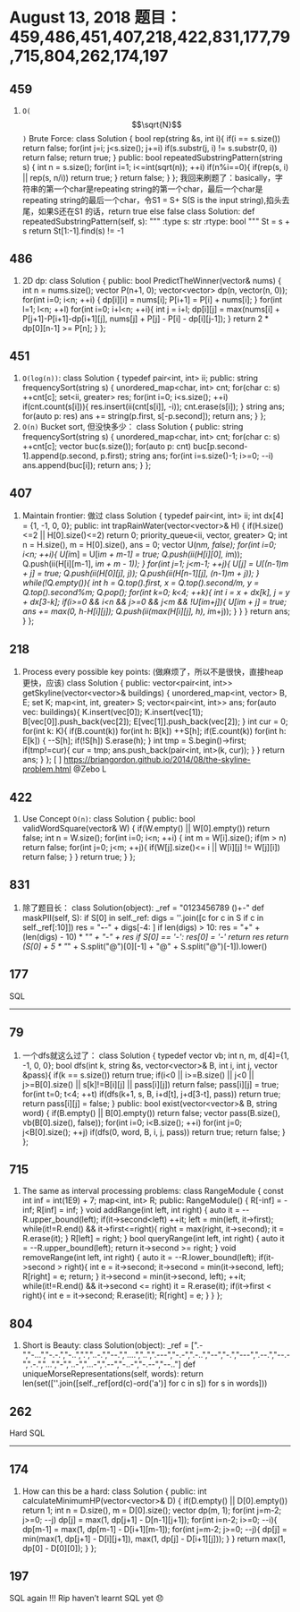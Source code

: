 # August 13, 2018 题目： 459,486,451,407,218,422,831,177,79,715,804,262,174,197

## **459**
1. `O(`$$\sqrt{N}$$`)` Brute Force:
    class Solution {
        bool rep(string &s, int i){
            if(i == s.size()) return false;
            for(int j=i; j<s.size(); j+=i) if(s.substr(j, i) != s.substr(0, i)) return false;
            return true;
        }
    public:
        bool repeatedSubstringPattern(string s) {
            int n = s.size();
            for(int i=1; i<=int(sqrt(n)); ++i) if(n%i==0){
                if(rep(s, i) || rep(s, n/i)) return true;
            }
            return false;
        }
    };
  我回来刷题了：basically，字符串的第一个char是repeating string的第一个char，最后一个char是repeating string的最后一个char，令S1 = S+ S(S is the input string),掐头去尾，如果S还在S1 的话，return true else false
    class Solution:
        def repeatedSubstringPattern(self, s):
            """
            :type s: str
            :rtype: bool
            """
            St = s + s
            return St[1:-1].find(s) != -1
## **486**
1. 2D dp:
    class Solution {
    public:
        bool PredictTheWinner(vector<int>& nums) {
            int n = nums.size();
            vector<int> P(n+1, 0);
            vector<vector<int>> dp(n, vector<int>(n, 0));
            for(int i=0; i<n; ++i) {
                dp[i][i] = nums[i];
                P[i+1] = P[i] + nums[i];
            }
            for(int l=1; l<n; ++l) for(int i=0; i+l<n; ++i){
                int j = i+l;
                dp[i][j] = max(nums[i] + P[j+1]-P[i+1]-dp[i+1][j], nums[j] + P[j] - P[i] - dp[i][j-1]);
            }
            return 2 * dp[0][n-1] >= P[n];
        }
    };
## **451**
1. `O(log(n))`:
    class Solution {
        typedef pair<int, int> ii;
    public:
        string frequencySort(string s) {
            unordered_map<char, int> cnt;
            for(char c: s) ++cnt[c];
            set<ii, greater<ii>> res;
            for(int i=0; i<s.size(); ++i) if(cnt.count(s[i])){
                res.insert(ii(cnt[s[i]], -i));
                cnt.erase(s[i]);
            }
            string ans;
            for(auto p: res) ans += string(p.first, s[-p.second]);
            return ans;
        }
    };
2. `O(n)` Bucket sort, 但没快多少：
    class Solution {
    public:
        string frequencySort(string s) {
            unordered_map<char, int> cnt;
            for(char c: s) ++cnt[c];
            vector<string> buc(s.size());
            for(auto p: cnt) buc[p.second-1].append(p.second, p.first);
            string ans;
            for(int i=s.size()-1; i>=0; --i) ans.append(buc[i]);
            return ans;
        }
    };
## **407**
1. Maintain frontier: 做过
    class Solution {
        typedef pair<int, int> ii;
        int dx[4] = {1, -1, 0, 0};
    public:
        int trapRainWater(vector<vector<int>>& H) {
            if(H.size()<=2 || H[0].size()<=2) return 0;
            priority_queue<ii, vector<ii>, greater<ii>> Q;
            int n = H.size(), m = H[0].size(), ans = 0;
            vector<bool> U(n*m, false);
            for(int i=0; i<n; ++i){
                U[i*m] = U[i*m + m-1] = true;
                Q.push(ii(H[i][0], i*m));
                Q.push(ii(H[i][m-1], i*m + m - 1));
            }
            for(int j=1; j<m-1; ++j){
                U[j] = U[(n-1)*m + j] = true;
                Q.push(ii(H[0][j], j));
                Q.push(ii(H[n-1][j], (n-1)*m + j));
            }
            while(!Q.empty()){
                int h = Q.top().first, x = Q.top().second/m, y = Q.top().second%m;
                Q.pop();
                for(int k=0; k<4; ++k){
                    int i = x + dx[k], j = y + dx[3-k];
                    if(i>=0 && i<n && j>=0 && j<m && !U[i*m+j]){
                        U[i*m + j] = true;
                        ans += max(0, h-H[i][j]);
                        Q.push(ii(max(H[i][j], h), i*m+j));
                    }
                }
            }
            return ans;
        }
    };
## **218**
1. Process every possible key points: (做麻烦了，所以不是很快，直接heap更快，应该)
    class Solution {
    public:
        vector<pair<int, int>> getSkyline(vector<vector<int>>& buildings) {
            unordered_map<int, vector<int>> B, E;
            set<int> K;
            map<int, int, greater<int>> S;
            vector<pair<int, int>> ans;
            for(auto vec: buildings){
                K.insert(vec[0]);
                K.insert(vec[1]);
                B[vec[0]].push_back(vec[2]);
                E[vec[1]].push_back(vec[2]);
            }
            int cur = 0;
            for(int k: K){
                if(B.count(k)) for(int h: B[k]) ++S[h];
                if(E.count(k)) for(int h: E[k]) {
                    --S[h];
                    if(!S[h]) S.erase(h);
                }
                int tmp = S.begin()->first;
                if(tmp!=cur){
                    cur = tmp;
                    ans.push_back(pair<int, int>(k, cur));
                }
            }
            return ans;
        }
    };
[ ] https://briangordon.github.io/2014/08/the-skyline-problem.html @Zebo L 
## **422**
1. Use Concept `O(n)`:
    class Solution {
    public:
        bool validWordSquare(vector<string>& W) {
            if(W.empty() || W[0].empty()) return false;
            int n = W.size();
            for(int i=0; i<n; ++i) {
                int m = W[i].size();
                if(m > n) return false;
                for(int j=0; j<m; ++j){
                    if(W[j].size()<= i || W[i][j] != W[j][i]) return false;
                }
            }
            return true;
        }
    };
## **831**
1. 除了题目长：
    class Solution(object):
        _ref = "0123456789 ()+-"
        def maskPII(self, S):
            if S[0] in self._ref:
                digs = ''.join([c for c in S if c in self._ref[:10]])
                res = "***-***-" + digs[-4: ]
                if len(digs) > 10:
                    res = "+" + (len(digs) - 10) * "*" + "-" + res
                    if S[0] == '-':
                        res[0] = '-'
                return res
            return (S[0] + 5 * "*" + S.split("@")[0][-1] + "@" + S.split("@")[-1]).lower()
## **177**

SQL
****
## **79**
1. 一个dfs就这么过了：
    class Solution {
        typedef vector<bool> vb;
        int n, m, d[4]={1, -1, 0, 0};
        bool dfs(int k, string &s, vector<vector<char>>& B, int i, int j, vector<vb> &pass){
            if(k == s.size()) return true;
            if(i<0 || i>=B.size() || j<0 || j>=B[0].size() || s[k]!=B[i][j] || pass[i][j]) return false;
            pass[i][j] = true;
            for(int t=0; t<4; ++t) if(dfs(k+1, s, B, i+d[t], j+d[3-t], pass)) return true;
            return pass[i][j] = false;
        }
    public:
        bool exist(vector<vector<char>>& B, string word) {
            if(B.empty() || B[0].empty()) return false;
            vector<vb> pass(B.size(), vb(B[0].size(), false));
            for(int i=0; i<B.size(); ++i) for(int j=0; j<B[0].size(); ++j) if(dfs(0, word, B, i, j, pass)) return true;
            return false;
        }
    };
## **715**
1. The same as interval processing problems:
    class RangeModule {
        const int inf = int(1E9) + 7;
        map<int, int> R;
    public:
        RangeModule() {
            R[-inf] = -inf;
            R[inf] = inf;
        }
        void addRange(int left, int right) {
            auto it = --R.upper_bound(left);
            if(it->second<left) ++it;
            left = min(left, it->first);
            while(it!=R.end() && it->first<=right){
                right = max(right, it->second);
                it = R.erase(it);
            }
            R[left] = right;
        }
        bool queryRange(int left, int right) {
            auto it = --R.upper_bound(left);
            return it->second >= right;
        }
        void removeRange(int left, int right) {
            auto it = --R.lower_bound(left);
            if(it->second > right){
                int e = it->second;
                it->second = min(it->second, left);
                R[right] = e;
                return;
            }
            it->second = min(it->second, left);
            ++it;
            while(it!=R.end() && it->second <= right) it = R.erase(it);
            if(it->first < right){
                int e = it->second;
                R.erase(it);
                R[right] = e;
            }
        }
    };
## **804**
1. Short is Beauty:
    class Solution(object):
        _ref = [".-","-...","-.-.","-..",".","..-.","--.","....","..",".---","-.-",".-..","--","-.","---",".--.","--.-",".-.","...","-","..-","...-",".--","-..-","-.--","--.."]
        def uniqueMorseRepresentations(self, words):
            return len(set([''.join([self._ref[ord(c)-ord('a')] for c in s]) for s in words]))
## **262**

Hard SQL
****
## **174**
1. How can this be a hard:
    class Solution {
    public:
        int calculateMinimumHP(vector<vector<int>>& D) {
            if(D.empty() || D[0].empty()) return 1;
            int n = D.size(), m = D[0].size();
            vector<int> dp(m, 1);
            for(int j=m-2; j>=0; --j) dp[j] = max(1, dp[j+1] - D[n-1][j+1]);
            for(int i=n-2; i>=0; --i){
                dp[m-1] = max(1, dp[m-1] - D[i+1][m-1]);
                for(int j=m-2; j>=0; --j){
                    dp[j] = min(max(1, dp[j+1] - D[i][j+1]), max(1, dp[j] - D[i+1][j]));
                }
            }
            return max(1, dp[0] - D[0][0]);
        }
    };
## **197**

SQL again !!!
Rip haven’t learnt SQL yet 😞 

